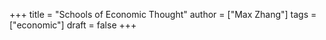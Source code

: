 +++
title = "Schools of Economic Thought"
author = ["Max Zhang"]
tags = ["economic"]
draft = false
+++
